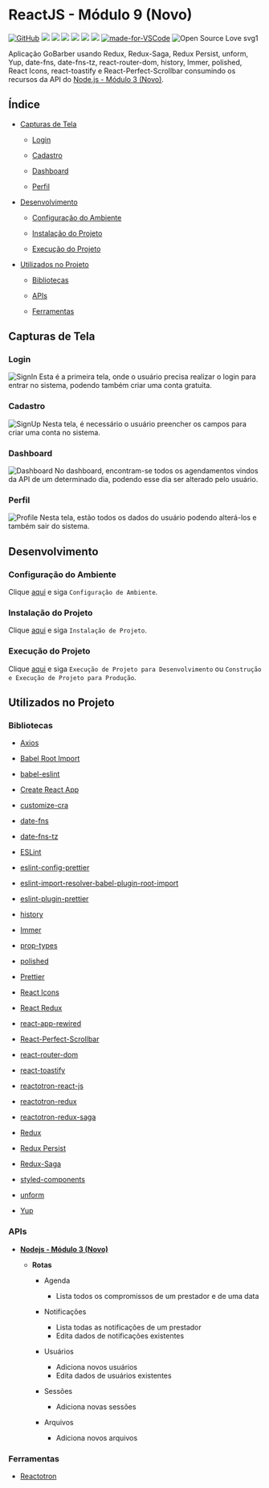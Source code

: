 # ReactJS - Módulo 9 (Novo)

[![GitHub](https://img.shields.io/github/license/mashape/apistatus.svg)](https://github.com/osvaldokalvaitir/reactjs-modulo9-novo/blob/master/LICENSE)
![](https://img.shields.io/github/package-json/v/osvaldokalvaitir/reactjs-modulo9-novo.svg)
![](https://img.shields.io/github/last-commit/osvaldokalvaitir/reactjs-modulo9-novo.svg?color=red)
![](https://img.shields.io/github/languages/top/osvaldokalvaitir/reactjs-modulo9-novo.svg?color=yellow)
![](https://img.shields.io/github/languages/count/osvaldokalvaitir/reactjs-modulo9-novo.svg?color=lightgrey)
![](https://img.shields.io/github/languages/code-size/osvaldokalvaitir/reactjs-modulo9-novo.svg)
![](https://img.shields.io/github/repo-size/osvaldokalvaitir/reactjs-modulo9-novo.svg?color=blueviolet)
[![made-for-VSCode](https://img.shields.io/badge/Made%20for-VSCode-1f425f.svg)](https://code.visualstudio.com/)
![Open Source Love svg1](https://badges.frapsoft.com/os/v1/open-source.svg?v=103)

Aplicação GoBarber usando Redux, Redux-Saga, Redux Persist, unform, Yup, date-fns, date-fns-tz, react-router-dom, history, Immer, polished, React Icons, react-toastify e React-Perfect-Scrollbar consumindo os recursos da API do [Node.js - Módulo 3 (Novo)](https://github.com/osvaldokalvaitir/nodejs-modulo3-novo).

## Índice

- [Capturas de Tela](#capturas-de-tela)

  - [Login](#login)

  - [Cadastro](#cadastro)

  - [Dashboard](#dashboard)

  - [Perfil](#perfil)

- [Desenvolvimento](#desenvolvimento)

  - [Configuração do Ambiente](#configuração-do-ambiente)

  - [Instalação do Projeto](#instalação-do-projeto)

  - [Execução do Projeto](#execução-do-projeto)

- [Utilizados no Projeto](#utilizados-no-projeto)

  - [Bibliotecas](#bibliotecas)

  - [APIs](#apis)

  - [Ferramentas](#ferramentas)

## Capturas de Tela

### Login

![SignIn](/.github/assets/signin.png)
Esta é a primeira tela, onde o usuário precisa realizar o login para entrar no sistema, podendo também criar uma conta gratuita.

### Cadastro

![SignUp](/.github/assets/signup.png)
Nesta tela, é necessário o usuário preencher os campos para criar uma conta no sistema.

### Dashboard

![Dashboard](/.github/assets/dashboard.png)
No dashboard, encontram-se todos os agendamentos vindos da API de um determinado dia, podendo esse dia ser alterado pelo usuário.

### Perfil

![Profile](/.github/assets/profile.png)
Nesta tela, estão todos os dados do usuário podendo alterá-los e também sair do sistema.

## Desenvolvimento

### Configuração do Ambiente

Clique [aqui](https://github.com/osvaldokalvaitir/projects-settings/blob/master/README.md) e siga `Configuração de Ambiente`.

### Instalação do Projeto

Clique [aqui](https://github.com/osvaldokalvaitir/projects-settings/blob/master/nodejs/nodejs.md) e siga `Instalação de Projeto`.

### Execução do Projeto

Clique [aqui](https://github.com/osvaldokalvaitir/projects-settings/blob/master/nodejs/libs/create-react-app.md) e siga `Execução de Projeto para Desenvolvimento` ou `Construção e Execução de Projeto para Produção`.

## Utilizados no Projeto

### Bibliotecas

- [Axios](https://github.com/osvaldokalvaitir/projects-settings/blob/master/nodejs/libs/axios.md)

- [Babel Root Import](https://github.com/osvaldokalvaitir/projects-settings/blob/master/nodejs/libs/babel-plugin-root-import.md)

- [babel-eslint](https://github.com/osvaldokalvaitir/projects-settings/blob/master/nodejs/libs/babel-eslint.md)

- [Create React App](https://github.com/osvaldokalvaitir/projects-settings/blob/master/nodejs/libs/create-react-app.md)

- [customize-cra](https://github.com/osvaldokalvaitir/projects-settings/blob/master/nodejs/libs/customize-cra.md)

- [date-fns](https://github.com/osvaldokalvaitir/projects-settings/blob/master/nodejs/libs/date-fns.md)

- [date-fns-tz](https://github.com/osvaldokalvaitir/projects-settings/blob/master/nodejs/libs/date-fns-tz.md)

- [ESLint](https://github.com/osvaldokalvaitir/projects-settings/blob/master/nodejs/libs/eslint.md)

- [eslint-config-prettier](https://github.com/osvaldokalvaitir/projects-settings/blob/master/nodejs/libs/eslint-config-prettier.md)

- [eslint-import-resolver-babel-plugin-root-import](https://github.com/osvaldokalvaitir/projects-settings/blob/master/nodejs/libs/eslint-import-resolver-babel-plugin-root-import.md)

- [eslint-plugin-prettier](https://github.com/osvaldokalvaitir/projects-settings/blob/master/nodejs/libs/eslint-plugin-prettier.md)

- [history](https://github.com/osvaldokalvaitir/projects-settings/blob/master/nodejs/libs/history.md)

- [Immer](https://github.com/osvaldokalvaitir/projects-settings/blob/master/nodejs/libs/immer.md)

- [prop-types](https://github.com/osvaldokalvaitir/projects-settings/blob/master/nodejs/libs/prop-types.md)

- [polished](https://github.com/osvaldokalvaitir/projects-settings/blob/master/nodejs/libs/polished.md)

- [Prettier](https://github.com/osvaldokalvaitir/projects-settings/blob/master/nodejs/libs/prettier.md)

- [React Icons](https://github.com/osvaldokalvaitir/projects-settings/blob/master/nodejs/libs/react-icons.md)

- [React Redux](https://github.com/osvaldokalvaitir/projects-settings/blob/master/nodejs/libs/react-redux.md)

- [react-app-rewired](https://github.com/osvaldokalvaitir/projects-settings/blob/master/nodejs/libs/react-app-rewired.md)

- [React-Perfect-Scrollbar](https://github.com/osvaldokalvaitir/projects-settings/blob/master/nodejs/libs/react-perfect-scrollbar.md)

- [react-router-dom](https://github.com/osvaldokalvaitir/projects-settings/blob/master/nodejs/libs/react-router-dom.md)

- [react-toastify](https://github.com/osvaldokalvaitir/projects-settings/blob/master/nodejs/libs/react-toastify.md)

- [reactotron-react-js](https://github.com/osvaldokalvaitir/projects-settings/blob/master/nodejs/libs/reactotron-react-js.md)

- [reactotron-redux](https://github.com/osvaldokalvaitir/projects-settings/blob/master/nodejs/libs/reactotron-redux.md)

- [reactotron-redux-saga](https://github.com/osvaldokalvaitir/projects-settings/blob/master/nodejs/libs/reactotron-redux-saga.md)

- [Redux](https://github.com/osvaldokalvaitir/projects-settings/blob/master/nodejs/libs/redux.md)

- [Redux Persist](https://github.com/osvaldokalvaitir/projects-settings/blob/master/nodejs/libs/redux-persist.md)

- [Redux-Saga](https://github.com/osvaldokalvaitir/projects-settings/blob/master/nodejs/libs/redux-saga.md)

- [styled-components](https://github.com/osvaldokalvaitir/projects-settings/blob/master/nodejs/libs/styled-components.md)

- [unform](https://github.com/osvaldokalvaitir/projects-settings/blob/master/nodejs/libs/@rocketseat-unform.md)

- [Yup](https://github.com/osvaldokalvaitir/projects-settings/blob/master/nodejs/libs/yup.md)

### APIs

- **[Nodejs - Módulo 3 (Novo)](https://github.com/osvaldokalvaitir/nodejs-modulo3-novo)**

  - **Rotas**

    - Agenda

      - Lista todos os compromissos de um prestador e de uma data

    - Notificações

      - Lista todas as notificações de um prestador
      - Edita dados de notificações existentes

    - Usuários

      - Adiciona novos usuários
      - Edita dados de usuários existentes

    - Sessões

      - Adiciona novas sessões

    - Arquivos

      - Adiciona novos arquivos

### Ferramentas
- [Reactotron](https://github.com/osvaldokalvaitir/projects-settings/blob/master/inspector/reactotron.md)
